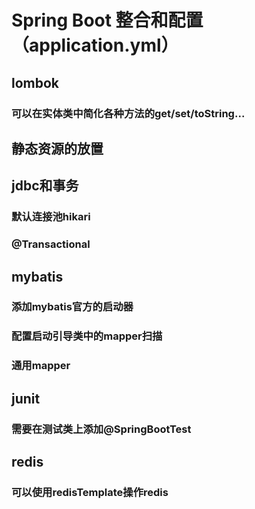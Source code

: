 # Spring Boot 整合和配置（application.yml）

## lombok

### 可以在实体类中简化各种方法的get/set/toString...

## 静态资源的放置

## jdbc和事务

### 默认连接池hikari

### @Transactional

## mybatis

### 添加mybatis官方的启动器

### 配置启动引导类中的mapper扫描

### 通用mapper

## junit

### 需要在测试类上添加@SpringBootTest

## redis

### 可以使用redisTemplate操作redis

